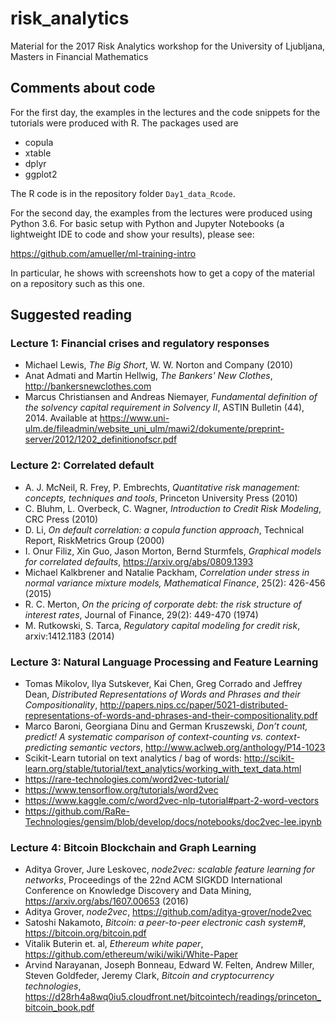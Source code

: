 
# risk_analytics
Material for the 2017 Risk Analytics workshop for the University of Ljubljana, Masters in Financial Mathematics

## Comments about code

For the first day, the examples in the lectures and the code snippets
for the tutorials were produced with R. The packages used are

* copula
* xtable
* dplyr
* ggplot2

The R code is in the repository folder `Day1_data_Rcode`.

For the second day, the examples from the lectures were produced using
Python 3.6. For basic setup with Python and Jupyter Notebooks (a
lightweight IDE to code and show your results), please see:

https://github.com/amueller/ml-training-intro

In particular, he shows with screenshots how to get a copy of the
material on a repository such as this one.

## Suggested reading

### Lecture 1: Financial crises and regulatory responses

* Michael Lewis, *The Big Short*, W. W. Norton and Company (2010)
* Anat Admati and Martin Hellwig, *The Bankers' New Clothes*,
http://bankersnewclothes.com
* Marcus Christiansen and Andreas Niemayer, *Fundamental definition of
  the solvency capital requirement in Solvency II*, ASTIN Bulletin
  (44), 2014. Available at https://www.uni-ulm.de/fileadmin/website_uni_ulm/mawi2/dokumente/preprint-server/2012/1202_definitionofscr.pdf

### Lecture 2: Correlated default
* A. J. McNeil, R. Frey, P. Embrechts, *Quantitative risk management:
  concepts, techniques and tools*, Princeton University Press (2010)
* C. Bluhm, L. Overbeck, C. Wagner, *Introduction to Credit Risk
Modeling*, CRC Press (2010)
* D. Li, *On default correlation: a copula function approach*,
  Technical Report, RiskMetrics Group (2000)
* I. Onur Filiz, Xin Guo, Jason Morton, Bernd Sturmfels, *Graphical
models for correlated defaults*, https://arxiv.org/abs/0809.1393
* Michael Kalkbrener and Natalie Packham, *Correlation under stress in
  normal variance mixture models, Mathematical Finance*, 25(2):
  426-456 (2015)
* R. C. Merton, *On the pricing of corporate debt: the risk structure
of interest rates*, Journal of Finance, 29(2): 449-470 (1974)
* M. Rutkowski, S. Tarca, *Regulatory capital modeling for credit
  risk*, arxiv:1412.1183 (2014)

### Lecture 3: Natural Language Processing and Feature Learning

* Tomas Mikolov, Ilya Sutskever, Kai Chen, Greg Corrado and Jeffrey Dean,
*Distributed Representations of Words and Phrases and their Compositionality*,
http://papers.nips.cc/paper/5021-distributed-representations-of-words-and-phrases-and-their-compositionality.pdf
* Marco Baroni, Georgiana Dinu and German Kruszewski, *Don’t count,
predict! A systematic comparison of context-counting
vs. context-predicting semantic vectors*,
http://www.aclweb.org/anthology/P14-1023
* Scikit-Learn tutorial on text analytics / bag of words: http://scikit-learn.org/stable/tutorial/text_analytics/working_with_text_data.html
* https://rare-technologies.com/word2vec-tutorial/
* https://www.tensorflow.org/tutorials/word2vec
* https://www.kaggle.com/c/word2vec-nlp-tutorial#part-2-word-vectors
* https://github.com/RaRe-Technologies/gensim/blob/develop/docs/notebooks/doc2vec-lee.ipynb

### Lecture 4: Bitcoin Blockchain and Graph Learning

* Aditya Grover, Jure Leskovec, *node2vec: scalable feature learning
  for networks*, Proceedings of the 22nd ACM SIGKDD International
  Conference on Knowledge Discovery and Data Mining,
  https://arxiv.org/abs/1607.00653 (2016)
* Aditya Grover, *node2vec*, https://github.com/aditya-grover/node2vec
* Satoshi Nakamoto, *Bitcoin: a peer-to-peer electronic cash system#*, https://bitcoin.org/bitcoin.pdf
* Vitalik Buterin et. al, *Ethereum white paper*, https://github.com/ethereum/wiki/wiki/White-Paper
* Arvind Narayanan, Joseph Bonneau, Edward W. Felten, Andrew Miller, Steven Goldfeder, Jeremy Clark, *Bitcoin and cryptocurrency technologies*, https://d28rh4a8wq0iu5.cloudfront.net/bitcointech/readings/princeton_bitcoin_book.pdf
